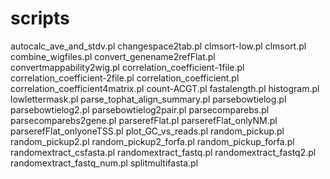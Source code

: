 # scripts
autocalc_ave_and_stdv.pl
changespace2tab.pl
clmsort-low.pl
clmsort.pl
combine_wigfiles.pl
convert_genename2refFlat.pl
convertmappability2wig.pl
correlation_coefficient-1file.pl
correlation_coefficient-2file.pl
correlation_coefficient.pl
correlation_coefficient4matrix.pl
count-ACGT.pl
fastalength.pl
histogram.pl
lowlettermask.pl
parse_tophat_align_summary.pl
parsebowtielog.pl
parsebowtielog2.pl
parsebowtielog2pair.pl
parsecomparebs.pl
parsecomparebs2gene.pl
parserefFlat.pl
parserefFlat_onlyNM.pl
parserefFlat_onlyoneTSS.pl
plot_GC_vs_reads.pl
random_pickup.pl
random_pickup2.pl
random_pickup2_forfa.pl
random_pickup_forfa.pl
randomextract_csfasta.pl
randomextract_fastq.pl
randomextract_fastq2.pl
randomextract_fastq_num.pl
splitmultifasta.pl
